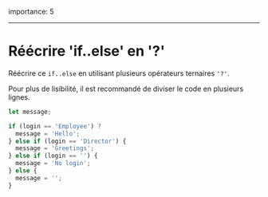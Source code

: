 importance: 5

---

# Réécrire 'if..else' en '?'

Réécrire ce `if..else` en utilisant plusieurs opérateurs ternaires `'?'`.

Pour plus de lisibilité, il est recommandé de diviser le code en plusieurs lignes.

```js
let message;

if (login == 'Employee') ?
  message = 'Hello';
} else if (login == 'Director') {
  message = 'Greetings';
} else if (login == '') {
  message = 'No login';
} else {
  message = '';
}
```
